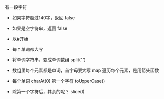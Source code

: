 有一段字符

- 如果字符超过140字，返回 false
- 如果是空字符串，返回 false
- 以#开始
- 每个单词都大写

- 将单词字符串，变成单词数组 split(' ')
- 数组里每个元素都是单词，首字母要大写  map 遍历每个元素，是用箭头函数
- 每个单词 charAt(0) 第一个字符 toUpperCase()
- 除第一个字符后，其余的呢？ slice(1)